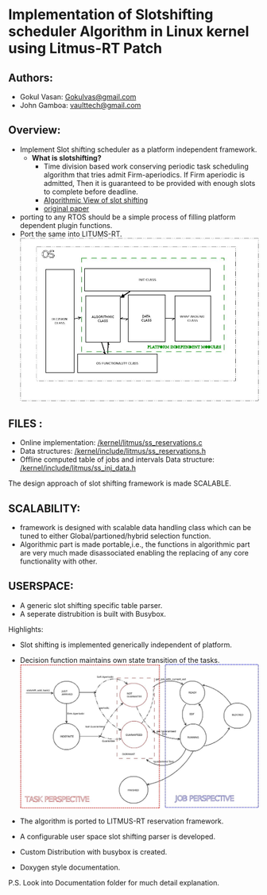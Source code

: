 Implementation of Slotshifting scheduler Algorithm in Linux kernel using Litmus-RT Patch
=========================================================================================

Authors:
--------

* Gokul Vasan: Gokulvas@gmail.com
* John Gamboa: vaulttech@gmail.com

Overview:
---------
* Implement Slot shifting scheduler as a platform independent framework.
  * **What  is slotshifting?**
    *  Time division based work conserving periodic task scheduling algorithm that tries admit Firm-aperiodics.
If Firm aperiodic is admitted, Then it is guaranteed to be provided with enough slots to complete before deadline.
    * [Algorithmic View of slot shifting]( https://github.com/gokulvasan/Slot-shifting-in-LITMUS-RT-Kernel-2.6/blob/master/documentations/SlotShifting.pdf )
    * [original paper](https://www.slideshare.net/slideshow/embed_code/key/PJt8vhtGcHvKQ)
* porting to any RTOS should be a simple process of filling platform dependent plugin functions.
* Port the same into LITUMS-RT.
![picture alt](https://github.com/gokulvasan/Slot-shifting-in-LITMUS-RT-Kernel-2.6/blob/master/documentations/architecture_Overview.jpeg "Title is optional")

FILES :
-------
* Online implementation: [/kernel/litmus/ss_reservations.c](https://github.com/gokulvasan/Slot-shifting-in-LITMUS-RT-Kernel-2.6/blob/master/kernel/litmus/ss_reservations.c)
* Data structures: [/kernel/include/litmus/ss_reservations.h](https://github.com/gokulvasan/Slot-shifting-in-LITMUS-RT-Kernel-2.6/blob/master/kernel/include/litmus/ss_reservations.h)
* Offline computed table of jobs and intervals Data structure: [/kernel/include/litmus/ss_inj_data.h](https://github.com/gokulvasan/Slot-shifting-in-LITMUS-RT-Kernel-2.6/blob/master/kernel/include/litmus/ss_inj_data.h)

The design approach of slot shifting framework is made SCALABLE.

SCALABILITY:
-----------
* framework is designed with scalable data handling class which can be tuned to either Global/partioned/hybrid selection function. 
* Algorithmic part is made portable,i.e., the functions in algorithmic part are very much made disassociated enabling the replacing of any core functionality with other.

USERSPACE:
-----------
* A generic slot shifting specific table parser.
* A seperate distrubition is built with Busybox.

Highlights:
* Slot shifting is implemented generically independent of platform.
* Decision function maintains own state transition of the tasks.
![picture alt](https://github.com/gokulvasan/Slot-shifting-in-LITMUS-RT-Kernel-2.6/blob/master/documentations/STATE_CHART.jpeg "Title is optional")

* The algorithm is ported to LITMUS-RT reservation framework.
* A configurable user space slot shifting parser is developed.
* Custom Distribution with busybox is created.
* Doxygen style documentation.

P.S. Look into Documentation folder for much detail explanation.
